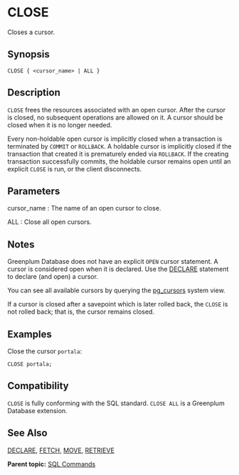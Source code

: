 # CLOSE 

Closes a cursor.

## <a id="section2"></a>Synopsis 

``` {#sql_command_synopsis}
CLOSE { <cursor_name> | ALL }
```

## <a id="section3"></a>Description 

`CLOSE` frees the resources associated with an open cursor. After the cursor is closed, no subsequent operations are allowed on it. A cursor should be closed when it is no longer needed.

Every non-holdable open cursor is implicitly closed when a transaction is terminated by `COMMIT` or `ROLLBACK`. A holdable cursor is implicitly closed if the transaction that created it is prematurely ended via `ROLLBACK`. If the creating transaction successfully commits, the holdable cursor remains open until an explicit `CLOSE` is run, or the client disconnects.

## <a id="section4"></a>Parameters 

cursor\_name
:   The name of an open cursor to close.

ALL
:   Close all open cursors.

## <a id="section5"></a>Notes 

Greenplum Database does not have an explicit `OPEN` cursor statement. A cursor is considered open when it is declared. Use the [DECLARE](DECLARE.html) statement to declare \(and open\) a cursor.

You can see all available cursors by querying the [pg\_cursors](../system_catalogs/catalog_ref-views.html#pg_cursors) system view.

If a cursor is closed after a savepoint which is later rolled back, the `CLOSE` is not rolled back; that is, the cursor remains closed.

## <a id="section6"></a>Examples 

Close the cursor `portala`:

```
CLOSE portala;
```

## <a id="section7"></a>Compatibility 

`CLOSE` is fully conforming with the SQL standard. `CLOSE ALL` is a Greenplum Database extension.

## <a id="section8"></a>See Also 

[DECLARE](DECLARE.html), [FETCH](FETCH.html), [MOVE](MOVE.html), [RETRIEVE](RETRIEVE.html)

**Parent topic:** [SQL Commands](../sql_commands/sql_ref.html)

